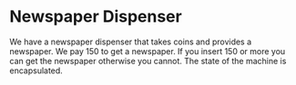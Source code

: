# Newspaper Dispenser

We have a newspaper dispenser that takes coins and provides a newspaper.
We pay 150 to get a newspaper. If you insert 150 or more you can get the
newspaper otherwise you cannot. The state of the machine is encapsulated.
